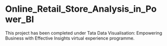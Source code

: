 # Online_Retail_Store_Analysis_in_Power_BI
This project has been completed under Tata Data Visualisation: Empowering Business with Effective Insights virtual experience programme.
